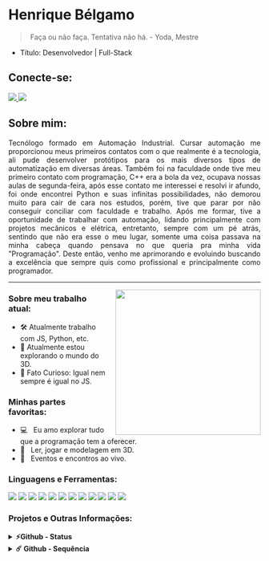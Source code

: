 # Henrique Bélgamo

> ​ Faça ou não faça. Tentativa não há. - Yoda, Mestre

- Título: Desenvolvedor | Full-Stack

## Conecte-se:

<div>
<a href="https://www.linkedin.com/in/henrique-belgamo/">
    <img src="https://img.shields.io/badge/LinkedIn-0077B5?style=for-the-badge&logo=linkedin&logoColor=white)](https://www.linkedin.com/in/henrique-b%C3%A9lgamo-bb9b83171/)"/>
</a>
<a href="mailto:hb.belgamo@gmail.com">
    <img src="https://img.shields.io/badge/Gmail-D14836?style=for-the-badge&logo=gmail&logoColor=white"/>
</a>
</div>

## Sobre mim:

<p style="text-align: justify">Tecnólogo formado em Automação Industrial. Cursar automação me proporcionou meus primeiros contatos com o que realmente é a tecnologia, ali pude desenvolver protótipos para os mais diversos tipos de automatização em diversas áreas. Também foi na faculdade onde tive meu primeiro contato com programação, C++ era a bola da vez, ocupava nossas aulas de segunda-feira, após esse contato me interessei e resolvi ir afundo, foi onde encontrei Python e suas infinitas possibilidades, não demorou muito para cair de cara nos estudos, porém, tive que parar por não conseguir conciliar com faculdade e trabalho. Após me formar, tive a oportunidade de trabalhar com automação, lidando principalmente com projetos mecânicos e elétrica, entretanto, sempre com um pé atrás, sentindo que não era esse o meu lugar, somente uma coisa passava na minha cabeça quando pensava no que queria pra minha vida "Programação". Deste então, venho me aprimorando e evoluindo buscando a excelência que sempre quis como profissional e principalmente como programador.</p>

---
<img style="margin-left: 20px" align="right" width="290px" src="https://media1.giphy.com/media/Eqz8ZFUScPHH2/giphy.gif?cid=ecf05e472qkevo13c9b1id1ggevn8p0yj07ap28skkmdoh8t&rid=giphy.gif&ct=gg"/>

### Sobre meu trabalho atual:
- 🛠️   Atualmente trabalho com JS, Python, etc.
- 🚀   Atualmente estou explorando o mundo do 3D.
- 👾   Fato Curioso: Igual nem sempre é igual no JS.

### Minhas partes favoritas:

- 💻 &nbsp; Eu amo explorar tudo que a programação tem a oferecer.
- 📰 &nbsp; Ler, jogar e modelagem em 3D.
- 🍕 &nbsp; Eventos e encontros ao vivo.

### Linguagens e Ferramentas:

<div>
    <img src="https://img.shields.io/badge/python-3670A0?style=for-the-badge&logo=python&logoColor=ffdd54" />
    <img src="https://img.shields.io/badge/javascript-%23323330.svg?style=for-the-badge&logo=javascript&logoColor=%23F7DF1E" />
    <img src="https://img.shields.io/badge/react-%2320232a.svg?style=for-the-badge&logo=react&logoColor=%2361DAFB" />
    <img src="https://img.shields.io/badge/node.js-6DA55F?style=for-the-badge&logo=node.js&logoColor=white" />
    <img src="https://img.shields.io/badge/HTML5-E34F26?style=for-the-badge&logo=html5&logoColor=white" />
    <img src="https://img.shields.io/badge/CSS-239120?&style=for-the-badge&logo=css3&logoColor=white" />
    <img src="https://img.shields.io/badge/django-%23092E20.svg?style=for-the-badge&logo=django&logoColor=white" />
    <img src="https://img.shields.io/badge/MySQL-00000F?style=for-the-badge&logo=mysql&logoColor=white" />
    <img src="https://img.shields.io/badge/SQLite-07405E?style=for-the-badge&logo=sqlite&logoColor=white" />
    <img src="https://img.shields.io/badge/firebase-%23039BE5.svg?style=for-the-badge&logo=firebase" />
    <img src="https://img.shields.io/badge/postgres-%23316192.svg?style=for-the-badge&logo=postgresql&logoColor=white" />
    <img src="https://img.shields.io/badge/git-%23F05033.svg?style=for-the-badge&logo=git&logoColor=white" />
</div>


### Projetos e Outras Informações:

<details>
    <summary><b> ⚡Github - Status</br></summary>
    <br />
    <img height="180cm" src="https://github-readme-stats.vercel.app/api?username=sigbel&show_icons=true&theme=dracula"/>
    <img height="180cm" src="https://github-readme-stats.vercel.app/api/top-langs/?username=sigbel&layout=compact&langs_count=16&theme=dracula"/>
</details>

<details>
    <summary><b>☄️ Github - Sequência</br></summary>
    <br />
    <img height="180cm" src="https://github-readme-streak-stats.herokuapp.com?user=Sigbel&theme=dracula&locale=pt_BR&date_format=n%2Fj%5B%2FY%5D"/>
</details>
